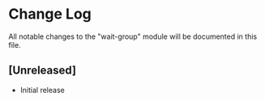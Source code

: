# Change Log

All notable changes to the "wait-group" module will be documented in this file.

## [Unreleased]

- Initial release
